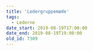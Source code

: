 ```yaml
---
title: 'Ledergruppemøde'
tags:
  - Lederne
date_start: 2019-08-19T17:00:00
date_end: 2019-08-19T19:00:00
old_id: 7309
---
```

